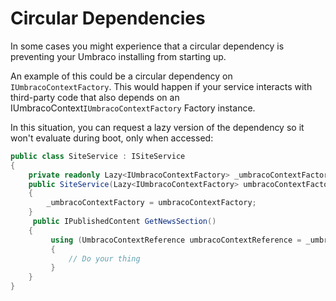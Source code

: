 # Circular Dependencies

In some cases you might experience that a circular dependency is preventing your Umbraco installing from starting up.

An example of this could be a circular dependency on `IUmbracoContextFactory`. This would happen if your service interacts with third-party code that also depends on an IUmbracoContext`IUmbracoContextFactory` Factory instance.

In this situation, you can request a lazy version of the dependency so it won't evaluate during boot, only when accessed:

```csharp
public class SiteService : ISiteService
{
    private readonly Lazy<IUmbracoContextFactory> _umbracoContextFactory;
    public SiteService(Lazy<IUmbracoContextFactory> umbracoContextFactory)
    {
        _umbracoContextFactory = umbracoContextFactory;
    }
     public IPublishedContent GetNewsSection()
    {
         using (UmbracoContextReference umbracoContextReference = _umbracoContextFactory.Value.EnsureUmbracoContext())
         {
             // Do your thing
         }
    }
}
```
